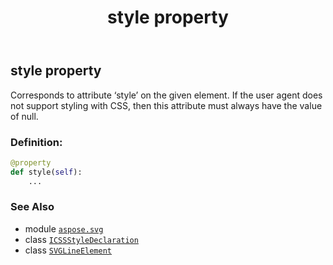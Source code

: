 ﻿---
title: style property
second_title: Aspose.SVG for Python via .NET API References
description: 
type: docs
weight: 950
url: /python-net/aspose.svg/svglineelement/style/
is_root: false
---

## style property


Corresponds to attribute ‘style’ on the given element. If the user agent does not support styling with CSS, then this attribute must always have the value of null.
### Definition:
```python
@property
def style(self):
    ...
```

### See Also
* module [`aspose.svg`](../../)
* class [`ICSSStyleDeclaration`](/svg/python-net/aspose.svg.dom.css/icssstyledeclaration)
* class [`SVGLineElement`](/svg/python-net/aspose.svg/svglineelement)
